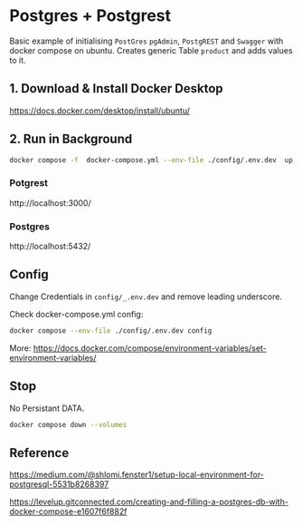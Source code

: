 # Postgres + Postgrest
Basic example of initialising ```PostGres``` ```pgAdmin```, ```PostgREST``` and ```Swagger``` with docker compose on ubuntu. Creates generic Table ```product``` and adds values to it.

## 1. Download & Install Docker Desktop

https://docs.docker.com/desktop/install/ubuntu/


## 2. Run in Background

```bash
docker compose -f  docker-compose.yml --env-file ./config/.env.dev  up
```

### Potgrest
http://localhost:3000/

### Postgres
http://localhost:5432/

## Config

Change Credentials in ```config/_.env.dev``` and remove leading underscore.

Check docker-compose.yml config:

```bash
docker compose --env-file ./config/.env.dev config
```
More: https://docs.docker.com/compose/environment-variables/set-environment-variables/

## Stop
No Persistant DATA.

```bash
docker compose down --volumes
```

## Reference
https://medium.com/@shlomi.fenster1/setup-local-environment-for-postgresql-5531b8268397

https://levelup.gitconnected.com/creating-and-filling-a-postgres-db-with-docker-compose-e1607f6f882f